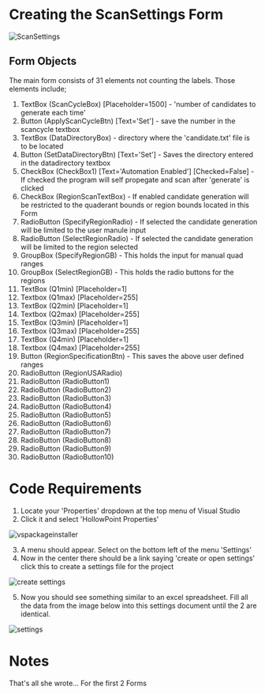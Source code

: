 # Creating the ScanSettings Form

![ScanSettings](https://github.com/blackmagic2023/HollowPoint/assets/149164084/d9607b4c-f878-4595-befc-260414a29ff0)


## Form Objects

The main form consists of 31 elements not counting the labels. Those elements include;

1. TextBox (ScanCycleBox) [Placeholder=1500] - 'number of candidates to generate each time'
2. Button (ApplyScanCycleBtn) [Text='Set'] - save the number in the scancycle textbox
3. TextBox (DataDirectoryBox) - directory where the 'candidate.txt' file is to be located 
4. Button (SetDataDirectoryBtn) [Text='Set'] - Saves the directory entered in the datadirectory textbox
5. CheckBox (CheckBox1) [Text='Automation Enabled'] [Checked=False] - If checked the program will self propegate and scan after 'generate' is clicked
6. CheckBox (RegionScanTextBox) - If enabled candidate generation will be restricted to the quaderant bounds or region bounds located in this Form
7. RadioButton (SpecifyRegionRadio) - If selected the candidate generation will be limited to the user manule input
8. RadioButton (SelectRegionRadio) - If selected the candidate generation will be limited to the region selected
9. GroupBox (SpecifyRegionGB) - This holds the input for manual quad ranges
10. GroupBox (SelectRegionGB) - This holds the radio buttons for the regions
11. TextBox (Q1min) [Placeholder=1]
12. Textbox (Q1max) [Placeholder=255]
13. TextBox (Q2min) [Placeholder=1]
14. Textbox (Q2max) [Placeholder=255]
15. TextBox (Q3min) [Placeholder=1]
16. Textbox (Q3max) [Placeholder=255]
17. TextBox (Q4min) [Placeholder=1]
18. Textbox (Q4max) [Placeholder=255]
19. Button (RegionSpecificationBtn) - This saves the above user defined ranges
20. RadioButton (RegionUSARadio)
21. RadioButton (RadioButton1)
22. RadioButton (RadioButton2)
23. RadioButton (RadioButton3)
24. RadioButton (RadioButton4)
25. RadioButton (RadioButton5)
26. RadioButton (RadioButton6)
27. RadioButton (RadioButton7)
28. RadioButton (RadioButton8)
29. RadioButton (RadioButton9)
30. RadioButton (RadioButton10) 



# Code Requirements

1. Locate your 'Properties' dropdown at the top menu of Visual Studio
2. Click it and select 'HollowPoint Properties'

![vspackageinstaller](https://github.com/blackmagic2023/HollowPoint/assets/149164084/6c9edf8e-2aa6-43f1-b6fa-8a828dda5d7d)

3. A menu should appear. Select on the bottom left of the menu 'Settings'
4. Now in the center there should be a link saying 'create or open settings' click this to create a settings file for the project

![create settings](https://github.com/blackmagic2023/HollowPoint/assets/149164084/a634b937-e27f-4442-be4f-b0ccd9d6d360)

5. Now you should see something similar to an excel spreadsheet. Fill all the data from the image below into this settings document until the 2 are identical.

![settings](https://github.com/blackmagic2023/HollowPoint/assets/149164084/0b612433-8afa-4bdd-9f76-ed8ff9f8752c)




# Notes

That's all she wrote... For the first 2 Forms




